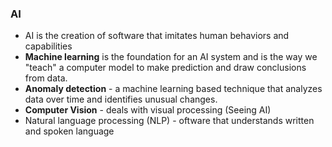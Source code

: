 ### AI
- AI is the creation of software that imitates human behaviors and capabilities
- **Machine learning** is the foundation for an AI system and is the way we "teach" a computer model to make prediction and draw conclusions from data.
- **Anomaly detection** - a machine learning based technique that analyzes data over time and identifies unusual changes.
- **Computer Vision** - deals with visual processing (Seeing AI)
- Natural language processing (NLP) - oftware that understands written and spoken language

